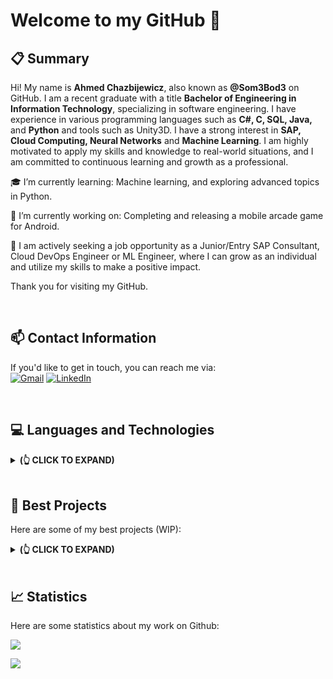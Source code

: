 # Welcome to my GitHub 👋

## 📋 Summary
Hi! My name is **Ahmed Chazbijewicz**, also known as **@Som3Bod3** on GitHub. I am a recent graduate with a title **Bachelor of Engineering in Information Technology**, specializing in software engineering. I have experience in various programming languages such as **C#, C, SQL, Java,** and **Python** and tools such as Unity3D. I have a strong interest in **SAP, Cloud Computing, Neural Networks** and **Machine Learning**. I am highly motivated to apply my skills and knowledge to real-world situations, and I am committed to continuous learning and growth as a professional. 

🎓 I’m currently learning: Machine learning, and exploring advanced topics in Python.

🔭 I’m currently working on: Completing and releasing a mobile arcade game for Android. 

🔎 I am actively seeking a job opportunity as a Junior/Entry SAP Consultant, Cloud DevOps Engineer or ML Engineer, where I can grow as an individual and utilize my skills to make a positive impact. 

Thank you for visiting my GitHub.

<br/>

## 📫 Contact Information
If you'd like to get in touch, you can reach me via: <br/>
[![Gmail](https://img.icons8.com/fluent/48/000000/gmail-new.png)](mailto:ahmed.chazbijewicz@gmail.com)
[![LinkedIn](https://img.icons8.com/fluent/48/000000/linkedin.png)](https://www.linkedin.com/in/ahmedchazbijewicz/)

<br/>

## 💻 Languages and Technologies
<details>
<summary><b> (👆 CLICK TO EXPAND) </b></summary>
<p float="left">
  <img width="10%" src="https://cdn.jsdelivr.net/gh/devicons/devicon/icons/csharp/csharp-original.svg" />
  <img width="10%" src="https://cdn.jsdelivr.net/gh/devicons/devicon/icons/c/c-original.svg" />
  <img width="10%" src="https://cdn.jsdelivr.net/gh/devicons/devicon/icons/cplusplus/cplusplus-original.svg" />
  <img width="10%" src="https://cdn.jsdelivr.net/gh/devicons/devicon/icons/visualstudio/visualstudio-plain.svg" />
  <img width="10%" src="https://cdn.jsdelivr.net/gh/devicons/devicon/icons/dotnetcore/dotnetcore-original.svg" />
  <img width="10%" src="https://cdn.jsdelivr.net/gh/devicons/devicon/icons/java/java-original.svg" />
  <img width="10%" src="https://cdn.jsdelivr.net/gh/devicons/devicon/icons/python/python-original.svg" />
  <img width="10%" src="https://cdn.jsdelivr.net/gh/devicons/devicon/icons/linux/linux-original.svg" />
  <img width="10%" src="https://cdn.jsdelivr.net/gh/devicons/devicon/icons/mysql/mysql-original-wordmark.svg" />
  <img width="10%" src="https://cdn.jsdelivr.net/gh/devicons/devicon/icons/wordpress/wordpress-original.svg" />
  <img width="10%" src="https://cdn.jsdelivr.net/gh/devicons/devicon/icons/git/git-original.svg" />         
</p>
</details>

<br/>

## 🧱 Best Projects
Here are some of my best projects (WIP):
<details>
<summary><b> (👆 CLICK TO EXPAND) </b></summary>



<picture>
<source 
  srcset="https://github-readme-stats.vercel.app/api/pin/?username=Som3Bod3&repo=Student_DBMS&theme=dark"
  media="(prefers-color-scheme: dark)"
/>
<source
  srcset="https://github-readme-stats.vercel.app/api/pin/?username=Som3Bod3&repo=Student_DBMS&theme=bright"
  media="(prefers-color-scheme: light), (prefers-color-scheme: no-preference)"
/>
<img src="https://github-readme-stats.vercel.app/api/pin/?username=Som3Bod3&repo=Student_DBMS&theme=bright" />
</picture>

</details>

<br/>

## 📈 Statistics
Here are some statistics about my work on Github:

<picture>
<source 
  srcset="https://github-readme-stats.vercel.app/api?username=Som3Bod3&show_icons=true&count_private=true&theme=dark"
  media="(prefers-color-scheme: dark)"
/>
<source
  srcset="https://github-readme-stats.vercel.app/api?username=Som3Bod3&show_icons=true&count_private=true&theme=bright"
  media="(prefers-color-scheme: light), (prefers-color-scheme: no-preference)"
/>
<img src="https://github-readme-stats.vercel.app/api?username=Som3Bod3&show_icons=true&count_private=true&theme=bright" />
</picture>

![](https://komarev.com/ghpvc/?username=Som3Bod3&label=Views&color=lightgrey)
